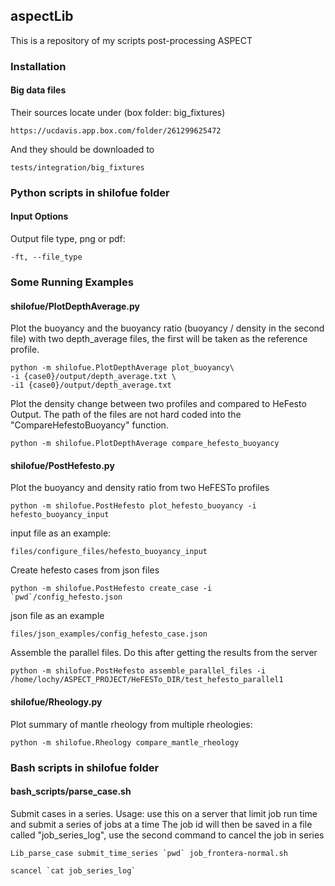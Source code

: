 ## aspectLib

This is a repository of my scripts post-processing ASPECT

### Installation

#### Big data files

Their sources locate under (box folder: big_fixtures)

    https://ucdavis.app.box.com/folder/261299625472

And they should be downloaded to

    tests/integration/big_fixtures

### Python scripts in shilofue folder

#### Input Options

Output file type, png or pdf:

    -ft, --file_type

### Some Running Examples

#### shilofue/PlotDepthAverage.py

Plot the buoyancy and the buoyancy ratio (buoyancy / density in the second file)
with two depth_average files, the first will be taken as the reference profile.

    python -m shilofue.PlotDepthAverage plot_buoyancy\
    -i {case0}/output/depth_average.txt \
    -i1 {case0}/output/depth_average.txt

Plot the density change between two profiles and compared to HeFesto Output.
The path of the files are not hard coded into the "CompareHefestoBuoyancy" function.

    python -m shilofue.PlotDepthAverage compare_hefesto_buoyancy

#### shilofue/PostHefesto.py

Plot the buoyancy and density ratio from two HeFESTo profiles

    python -m shilofue.PostHefesto plot_hefesto_buoyancy -i hefesto_buoyancy_input

input file as an example:

    files/configure_files/hefesto_buoyancy_input

Create hefesto cases from json files

    python -m shilofue.PostHefesto create_case -i `pwd`/config_hefesto.json

json file as an example

    files/json_examples/config_hefesto_case.json

Assemble the parallel files. Do this after getting the results from the server

    python -m shilofue.PostHefesto assemble_parallel_files -i /home/lochy/ASPECT_PROJECT/HeFESTo_DIR/test_hefesto_parallel1

#### shilofue/Rheology.py

Plot summary of mantle rheology from multiple rheologies:

    python -m shilofue.Rheology compare_mantle_rheology

### Bash scripts in shilofue folder

#### bash_scripts/parse_case.sh

Submit cases in a series.
Usage: use this on a server that limit job run time and submit a series of jobs at a time
The job id will then be saved in a file called "job_series_log", use the second command to cancel the job in series

    Lib_parse_case submit_time_series `pwd` job_frontera-normal.sh 

    scancel `cat job_series_log`